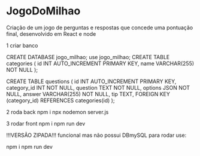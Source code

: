 # JogoDoMilhao
Criação de um jogo de perguntas e respostas que concede uma pontuação final, desenvolvido em React e node

1 criar banco

CREATE DATABASE jogo_milhao;
use jogo_milhao;
CREATE TABLE categories (
    id INT AUTO_INCREMENT PRIMARY KEY,
    name VARCHAR(255) NOT NULL
);

CREATE TABLE questions (
    id INT AUTO_INCREMENT PRIMARY KEY,
    category_id INT NOT NULL,
    question TEXT NOT NULL,
    options JSON NOT NULL,
    answer VARCHAR(255) NOT NULL,
    tip TEXT,
    FOREIGN KEY (category_id) REFERENCES categories(id)
);

2 roda back
npm i
npx nodemon server.js

3 rodar front
npm i
npm run dev


!!!VERSÃO ZIPADA!!!
funcional mas não possui DBmySQL
para rodar use:

npm i
npm run dev

